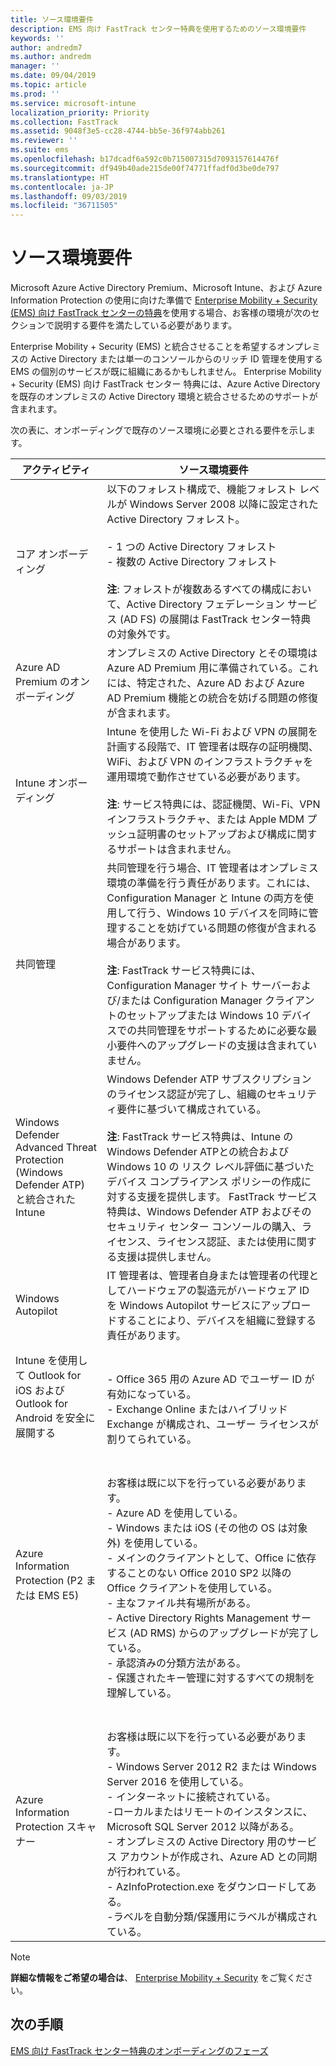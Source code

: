 ```yaml
---
title: ソース環境要件
description: EMS 向け FastTrack センター特典を使用するためのソース環境要件
keywords: ''
author: andredm7
ms.author: andredm
manager: ''
ms.date: 09/04/2019
ms.topic: article
ms.prod: ''
ms.service: microsoft-intune
localization_priority: Priority
ms.collection: FastTrack
ms.assetid: 9048f3e5-cc28-4744-bb5e-36f974abb261
ms.reviewer: ''
ms.suite: ems
ms.openlocfilehash: b17dcadf6a592c0b715007315d7093157614476f
ms.sourcegitcommit: df949b40ade215de00f74771ffadf0d3be0de797
ms.translationtype: HT
ms.contentlocale: ja-JP
ms.lasthandoff: 09/03/2019
ms.locfileid: "36711505"
---
```

# <a name="source-environment-expectations"></a>ソース環境要件

Microsoft Azure Active Directory Premium、Microsoft Intune、および Azure Information Protection の使用に向けた準備で [Enterprise Mobility + Security (EMS) 向け FastTrack センターの特典](EMS-fasttrack-benefit-for-EMS.md)を使用する場合、お客様の環境が次のセクションで説明する要件を満たしている必要があります。

Enterprise Mobility + Security (EMS) と統合させることを希望するオンプレミスの Active Directory または単一のコンソールからのリッチ ID 管理を使用する EMS の個別のサービスが既に組織にあるかもしれません。 Enterprise Mobility + Security (EMS) 向け FastTrack センター 特典には、Azure Active Directory を既存のオンプレミスの Active Directory 環境と統合させるためのサポートが含まれます。

次の表に、オンボーディングで既存のソース環境に必要とされる要件を示します。

|アクティビティ|ソース環境要件|
|------------|----------------------------------|
|コア オンボーディング|以下のフォレスト構成で、機能フォレスト レベルが Windows Server 2008 以降に設定された Active Directory フォレスト。<br /><br />- 1 つの Active Directory フォレスト<br />- 複数の Active Directory フォレスト </br></br>**注**: フォレストが複数あるすべての構成において、Active Directory フェデレーション サービス (AD FS) の展開は FastTrack センター特典の対象外です。|
|Azure AD Premium のオンボーディング|オンプレミスの Active Directory とその環境は Azure AD Premium 用に準備されている。これには、特定された、Azure AD および Azure AD Premium 機能との統合を妨げる問題の修復が含まれます。|
|Intune オンボーディング| Intune を使用した Wi-Fi および VPN の展開を計画する段階で、IT 管理者は既存の証明機関、WiFi、および VPN のインフラストラクチャを運用環境で動作させている必要があります。<br /><br /> **注**: サービス特典には、認証機関、Wi-Fi、VPN インフラストラクチャ、または Apple MDM プッシュ証明書のセットアップおよび構成に関するサポートは含まれません。  |
|共同管理|共同管理を行う場合、IT 管理者はオンプレミス環境の準備を行う責任があります。これには、Configuration Manager と Intune の両方を使用して行う、Windows 10 デバイスを同時に管理することを妨げている問題の修復が含まれる場合があります。<br /><br />**注**: FastTrack サービス特典には、Configuration Manager サイト サーバーおよび/または Configuration Manager クライアントのセットアップまたは Windows 10 デバイスでの共同管理をサポートするために必要な最小要件へのアップグレードの支援は含まれていません。 |
|Windows Defender Advanced Threat Protection (Windows Defender ATP) と統合された Intune|Windows Defender ATP サブスクリプションのライセンス認証が完了し、組織のセキュリティ要件に基づいて構成されている。<br /><br />**注**: FastTrack サービス特典は、Intune の Windows Defender ATPとの統合および Windows 10 の リスク レベル評価に基づいたデバイス コンプライアンス ポリシーの作成に対する支援を提供します。 FastTrack サービス特典は、Windows Defender ATP およびそのセキュリティ センター コンソールの購入、ライセンス、ライセンス認証、または使用に関する支援は提供しません。 |
|Windows Autopilot|IT 管理者は、管理者自身または管理者の代理としてハードウェアの製造元がハードウェア ID を Windows Autopilot サービスにアップロードすることにより、デバイスを組織に登録する責任があります。 |
|Intune を使用して Outlook for iOS および Outlook for Android を安全に展開する|<br /><br />- Office 365 用の Azure AD でユーザー ID が有効になっている。<br />- Exchange Online またはハイブリッド Exchange が構成され、ユーザー ライセンスが割りてられている。<br />|
|Azure Information Protection (P2 または EMS E5)|<br /><br />お客様は既に以下を行っている必要があります。 <br /> - Azure AD を使用している。<br />- Windows または iOS (その他の OS は対象外) を使用している。<br /> - メインのクライアントとして、Office に依存することのない Office 2010 SP2 以降の Office クライアントを使用している。 <br /> - 主なファイル共有場所がある。  <br /> - Active Directory Rights Management サービス (AD RMS) からのアップグレードが完了している。 <br /> - 承認済みの分類方法がある。 <br /> - 保護されたキー管理に対するすべての規制を理解している。 <br />|
|Azure Information Protection スキャナー|<br /><br /> お客様は既に以下を行っている必要があります。 <br /> - Windows Server 2012 R2 または Windows Server 2016 を使用している。<br /> - インターネットに接続されている。 <br /> -ローカルまたはリモートのインスタンスに、Microsoft SQL Server 2012 以降がある。  <br /> - オンプレミスの Active Directory 用のサービス アカウントが作成され、Azure AD との同期が行われている。  <br /> - AzInfoProtection.exe をダウンロードしてある。 <br /> -ラベルを自動分類/保護用にラベルが構成されている。<br />|

> [!NOTE]
> **詳細な情報をご希望の場合は**、
> [Enterprise Mobility + Security](https://www.microsoft.com/cloud-platform/enterprise-mobility) をご覧ください。

## <a name="next-steps"></a>次の手順

[EMS 向け FastTrack センター特典のオンボーディングのフェーズ](EMS-onboarding-phases.md)
